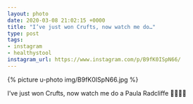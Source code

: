 ```yaml
---
layout: photo
date: 2020-03-08 21:02:15 +0000
title: "I’ve just won Crufts, now watch me do…"
type: post
tags:
- instagram
- healthystool
instagram_url: https://www.instagram.com/p/B9fK0ISpN66/
---
```


{% picture u-photo img/B9fK0ISpN66.jpg %}

I’ve just won Crufts, now watch me do a Paula Radcliffe 🤣😂🤣😂
